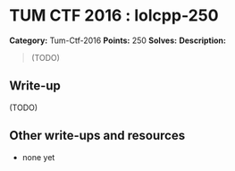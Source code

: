 # TUM CTF 2016 : lolcpp-250

**Category:** Tum-Ctf-2016
**Points:** 250
**Solves:**
**Description:**

> (TODO)

## Write-up

(TODO)

## Other write-ups and resources

* none yet
